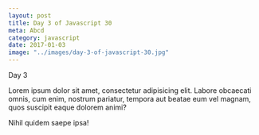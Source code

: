 ```yaml
--- 
layout: post
title: Day 3 of Javascript 30
meta: Abcd
category: javascript
date: 2017-01-03
image: "../images/day-3-of-javascript-30.jpg"
---
```


Day 3

Lorem ipsum dolor sit amet, consectetur adipisicing elit. 
Labore obcaecati omnis, cum enim, nostrum pariatur, 
tempora aut beatae eum vel magnam, quos suscipit eaque dolorem animi? 
<!--more-->

Nihil quidem saepe ipsa!
